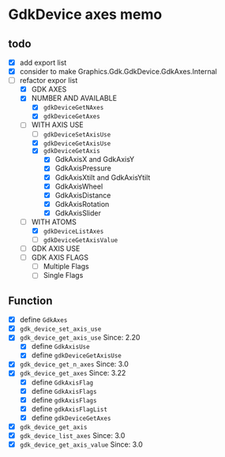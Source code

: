 GdkDevice axes memo
===================

todo
----

* [x] add export list
* [x] consider to make Graphics.Gdk.GdkDevice.GdkAxes.Internal
* [ ] refactor expor list
	+ [x] GDK AXES
	+ [x] NUMBER AND AVAILABLE
		- [x] `gdkDeviceGetNAxes`
		- [x] `gdkDeviceGetAxes`
	+ [ ] WITH AXIS USE
		- [ ] `gdkDeviceSetAxisUse`
		- [x] `gdkDeviceGetAxisUse`
		- [x] `gdkDeviceGetAxis`
			* [x] GdkAxisX and GdkAxisY
			* [x] GdkAxisPressure
			* [x] GdkAxisXtilt and GdkAxisYtilt
			* [x] GdkAxisWheel
			* [x] GdkAxisDistance
			* [x] GdkAxisRotation
			* [x] GdkAxisSlider
	+ [ ] WITH ATOMS
		- [x] `gdkDeviceListAxes`
		- [ ] `gdkDeviceGetAxisValue`
	+ [ ] GDK AXIS USE
	+ [ ] GDK AXIS FLAGS
		- [ ] Multiple Flags
		- [ ] Single Flags

Function
--------

* [x] define `GdkAxes`
* [x] `gdk_device_set_axis_use`
* [x] `gdk_device_get_axis_use`		Since: 2.20
	+ [x] define `GdkAxisUse`
	+ [x] define `gdkDeviceGetAxisUse`
* [x] `gdk_device_get_n_axes`		Since: 3.0
* [x] `gdk_device_get_axes`		Since: 3.22
	+ [x] define `GdkAxisFlag`
	+ [x] define `GdkAxisFlags`
	+ [x] define `gdkAxisFlags`
	+ [x] define `gdkAxisFlagList`
	+ [x] define `gdkDeviceGetAxes`
* [x] `gdk_device_get_axis`
* [x] `gdk_device_list_axes`		Since: 3.0
* [x] `gdk_device_get_axis_value`	Since: 3.0
